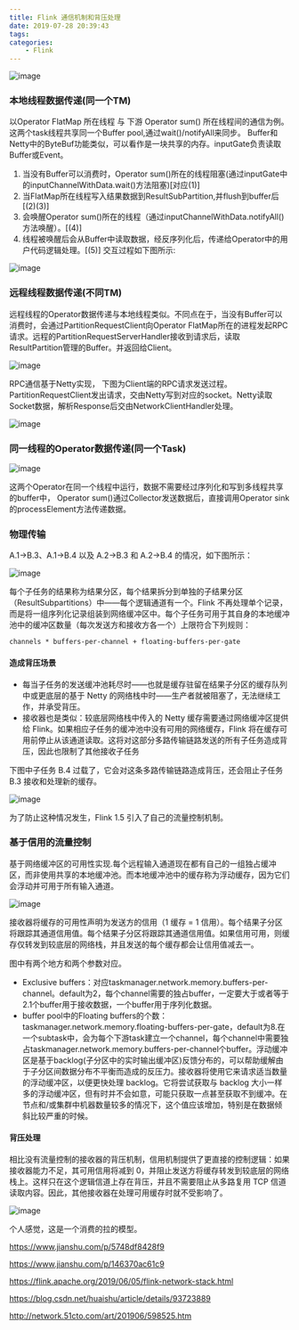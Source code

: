 ```yaml
---
title: Flink 通信机制和背压处理
date: 2019-07-28 20:39:43
tags:
categories:
	- Flink
---
```



![image](https://note.youdao.com/yws/api/personal/file/56744FB7B89448F2A58698D5D6151587?method=download&shareKey=c4dddaf0898abdac28d4123cd0a4d33c)

### 本地线程数据传递(同一个TM)

以Operator FlatMap 所在线程 与 下游 Operator sum() 所在线程间的通信为例。这两个task线程共享同一个Buffer pool,通过wait()/notifyAll来同步。 Buffer和Netty中的ByteBuf功能类似，可以看作是一块共享的内存。inputGate负责读取Buffer或Event。

1. 当没有Buffer可以消费时，Operator sum()所在的线程阻塞(通过inputGate中的inputChannelWithData.wait()方法阻塞)[对应(1)]
2. 当FlatMap所在线程写入结果数据到ResultSubPartition,并flush到buffer后[(2)(3)]
3. 会唤醒Operator sum()所在的线程（通过inputChannelWithData.notifyAll()方法唤醒）。[(4)]
4. 线程被唤醒后会从Buffer中读取数据，经反序列化后，传递给Operator中的用户代码逻辑处理。[(5)]
交互过程如下图所示:

![image](https://note.youdao.com/yws/api/personal/file/DEC307A65DCB4008BF401E5C0EDEA534?method=download&shareKey=2e30476f270cad20ad2cedb16a00a4c3)



### 远程线程数据传递(不同TM)

远程线程的Operator数据传递与本地线程类似。不同点在于，当没有Buffer可以消费时，会通过PartitionRequestClient向Operator FlatMap所在的进程发起RPC请求。远程的PartitionRequestServerHandler接收到请求后，读取ResultPartition管理的Buffer。并返回给Client。

![image](https://note.youdao.com/yws/api/personal/file/07BDD946C3E14C7DAD55C7438696A1E9?method=download&shareKey=c040cef54a82640144867cea05aa76bd)

RPC通信基于Netty实现， 下图为Client端的RPC请求发送过程。PartitionRequestClient发出请求，交由Netty写到对应的socket。Netty读取Socket数据，解析Response后交由NetworkClientHandler处理。

![image](https://note.youdao.com/yws/api/personal/file/9C06B4E014704BF38E300533102F74DB?method=download&shareKey=2d36bc2d0e28e14631b70d00d3b5e91b)

### 同一线程的Operator数据传递(同一个Task)

![image](https://note.youdao.com/yws/api/personal/file/D74FFBA07746402CA2672A42DB3FF925?method=download&shareKey=d730d08090d92224cf968549b0d84837)

 这两个Operator在同一个线程中运行，数据不需要经过序列化和写到多线程共享的buffer中， Operator sum()通过Collector发送数据后，直接调用Operator sink的processElement方法传递数据。
 
 ### 物理传输
 
A.1→B.3、A.1→B.4 以及 A.2→B.3 和 A.2→B.4 的情况，如下图所示：


![image](https://note.youdao.com/yws/api/personal/file/6F5D2BE011BD493485719BF40FC8F5D4?method=download&shareKey=990790ecc03e7c10d3f5ef92bffda6b3)

每个子任务的结果称为结果分区，每个结果拆分到单独的子结果分区（ResultSubpartitions）中——每个逻辑通道有一个。Flink 不再处理单个记录，而是将一组序列化记录组装到网络缓冲区中。每个子任务可用于其自身的本地缓冲池中的缓冲区数量（每次发送方和接收方各一个）上限符合下列规则：
```
channels * buffers-per-channel + floating-buffers-per-gate
```

#### 造成背压场景

* 每当子任务的发送缓冲池耗尽时——也就是缓存驻留在结果子分区的缓存队列中或更底层的基于 Netty 的网络栈中时——生产者就被阻塞了，无法继续工作，并承受背压。
* 接收器也是类似：较底层网络栈中传入的 Netty 缓存需要通过网络缓冲区提供给 Flink。如果相应子任务的缓冲池中没有可用的网络缓存，Flink 将在缓存可用前停止从该通道读取。这将对这部分多路传输链路发送的所有子任务造成背压，因此也限制了其他接收子任务

下图中子任务 B.4 过载了，它会对这条多路传输链路造成背压，还会阻止子任务 B.3 接收和处理新的缓存。

![image](https://note.youdao.com/yws/api/personal/file/C80951F0E65C4A219E951FE70386A8E6?method=download&shareKey=4fa4619890593c2886675e34caad4da4)

为了防止这种情况发生，Flink 1.5 引入了自己的流量控制机制。

### 基于信用的流量控制

基于网络缓冲区的可用性实现.每个远程输入通道现在都有自己的一组独占缓冲区，而非使用共享的本地缓冲池。而本地缓冲池中的缓存称为浮动缓存，因为它们会浮动并可用于所有输入通道。

![image](https://note.youdao.com/yws/api/personal/file/E4AD271F5E604DD084A295BCD6428E29?method=download&shareKey=a8256273bfaac69aa25737442367db5c)

接收器将缓存的可用性声明为发送方的信用（1 缓存 = 1 信用）。每个结果子分区将跟踪其通道信用值。每个结果子分区将跟踪其通道信用值。如果信用可用，则缓存仅转发到较底层的网络栈，并且发送的每个缓存都会让信用值减去一。



图中有两个地方和两个参数对应。

* Exclusive buffers：对应taskmanager.network.memory.buffers-per-channel。default为2，每个channel需要的独占buffer，一定要大于或者等于2.1个buffer用于接收数据，一个buffer用于序列化数据。
* buffer pool中的Floating buffers的个数：taskmanager.network.memory.floating-buffers-per-gate，default为8.在一个subtask中，会为每个下游task建立一个channel，每个channel中需要独占taskmanager.network.memory.buffers-per-channel个buffer。浮动缓冲区是基于backlog(子分区中的实时输出缓冲区)反馈分布的，可以帮助缓解由于子分区间数据分布不平衡而造成的反压力。接收器将使用它来请求适当数量的浮动缓冲区，以便更快处理 backlog。它将尝试获取与 backlog 大小一样多的浮动缓冲区，但有时并不会如意，可能只获取一点甚至获取不到缓冲。在节点和/或集群中机器数量较多的情况下，这个值应该增加，特别是在数据倾斜比较严重的时候。



#### 背压处理

相比没有流量控制的接收器的背压机制，信用机制提供了更直接的控制逻辑：如果接收器能力不足，其可用信用将减到 0，并阻止发送方将缓存转发到较底层的网络栈上。这样只在这个逻辑信道上存在背压，并且不需要阻止从多路复用 TCP 信道读取内容。因此，其他接收器在处理可用缓存时就不受影响了。


![image](https://note.youdao.com/yws/api/personal/file/20A3A8689F2C433DA8B553D8D3EA5BE4?method=download&shareKey=0518c3a6cadf0478371daf1dff69d17b)


个人感觉，这是一个消费的拉的模型。



https://www.jianshu.com/p/5748df8428f9


https://www.jianshu.com/p/146370ac61c9

https://flink.apache.org/2019/06/05/flink-network-stack.html


https://blog.csdn.net/huaishu/article/details/93723889

http://network.51cto.com/art/201906/598525.htm